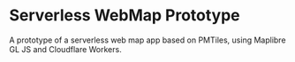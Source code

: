 # Serverless WebMap Prototype

A prototype of a serverless web map app based on PMTiles, using Maplibre GL JS and Cloudflare Workers.
